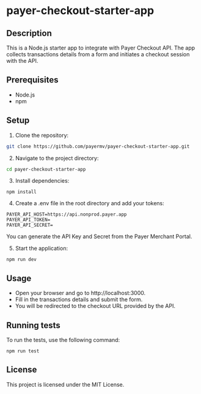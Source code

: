 # payer-checkout-starter-app

## Description

This is a Node.js starter app to integrate with Payer Checkout API. The app collects transactions details from a form and initiates a checkout session with the API.

## Prerequisites

- Node.js
- npm

## Setup

1. Clone the repository:

```bash
git clone https://github.com/payermv/payer-checkout-starter-app.git
```

2. Navigate to the project directory:

```bash
cd payer-checkout-starter-app
```

3. Install dependencies:

```
npm install
```

4. Create a .env file in the root directory and add your tokens:

```
PAYER_API_HOST=https://api.nonprod.payer.app
PAYER_API_TOKEN=
PAYER_API_SECRET=
```

You can generate the API Key and Secret from the Payer Merchant Portal.

5. Start the application:

```
npm run dev
```

## Usage

- Open your browser and go to http://localhost:3000.
- Fill in the transactions details and submit the form.
- You will be redirected to the checkout URL provided by the API.

## Running tests

To run the tests, use the following command:

```
npm run test
```

## License

This project is licensed under the MIT License.
